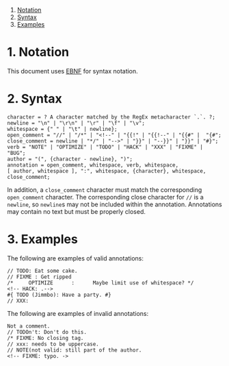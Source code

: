 1. [Notation](#1-notation)
2. [Syntax](#2-syntax)
3. [Examples](#3-examples)

# 1. Notation

This document uses [EBNF](https://en.wikipedia.org/wiki/Extended_Backus%E2%80%93Naur_form) for syntax notation.

# 2. Syntax

```EBNF
character = ? A character matched by the RegEx metacharacter `.`. ?;
newline = "\n" | "\r\n" | "\r" | "\f" | "\v";
whitespace = {" " | "\t" | newline};
open_comment = "//" | "/*" | "<!--" | "{{!" | "{{!--" | "{{#" |  "{#";
close_comment = newline | "*/" | "-->" | "}}" | "--}}" | "}}" | "#}";
verb = "NOTE" | "OPTIMIZE" | "TODO" | "HACK" | "XXX" | "FIXME" | "BUG";
author = "(", {character - newline}, ")";
annotation = open_comment, whitespace, verb, whitespace,
[ author, whitespace ], ":", whitespace, {character}, whitespace, close_comment;
```

In addition, a `close_comment` character must match the corresponding `open_comment` character. The corresponding close character for `//` is a `newline`, so `newline`s may not be included within the annotation. Annotations may contain no text but must be properly closed.

# 3. Examples

The following are examples of valid annotations:

```
// TODO: Eat some cake.
// FIXME : Get ripped
/*     OPTIMIZE      :      Maybe limit use of whitespace? */
<!-- HACK: .-->
#{ TODO (Jimmbo): Have a party. #}
// XXX:
```

The following are examples of invalid annotations:
```
Not a comment.
// TODOn't: Don't do this.
/* FIXME: No closing tag.
// xxx: needs to be uppercase.
// NOTE(not valid: still part of the author.
<!-- FIXME: typo. ->
```
